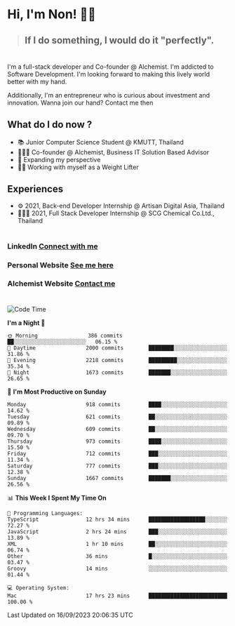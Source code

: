 # Hi, I'm Non! 🖐🏻

> ## If I do something, I would do it "perfectly".

#

I'm a full-stack developer and Co-founder @ Alchemist. I'm addicted to Software Development. I'm looking forward to making this lively world better with my hand.

Additionally, I'm an entrepreneur who is curious about investment and innovation. Wanna join our hand? Contact me then

## What do I do now ?

- 📚 Junior Computer Science Student @ KMUTT, Thailand
- 🧑🏻‍💻 Co-founder @ Alchemist, Business IT Solution Based Advisor
- 🌈 Expanding my perspective
- 🏋🏻 Working with myself as a Weight Lifter

## Experiences

- ⚙️ 2021, Back-end Developer Internship @ Artisan Digital Asia, Thailand
- 🧑🏻‍💻 2021, Full Stack Developer Internship @ SCG Chemical Co.Ltd., Thailand

#

### LinkedIn [Connect with me](https://www.linkedin.com/in/non-nontra/)

### Personal Website [See me here](https://nonnontra.com/)

### Alchemist Website [Contact me](https://alchemist-softwarehouse.co/)

#

<!--START_SECTION:waka-->
![Code Time](http://img.shields.io/badge/Code%20Time-3%2C077%20hrs%2022%20mins-blue)

**I'm a Night 🦉** 

```text
🌞 Morning                386 commits         ██░░░░░░░░░░░░░░░░░░░░░░░   06.15 % 
🌆 Daytime                2000 commits        ████████░░░░░░░░░░░░░░░░░   31.86 % 
🌃 Evening                2218 commits        █████████░░░░░░░░░░░░░░░░   35.34 % 
🌙 Night                  1673 commits        ███████░░░░░░░░░░░░░░░░░░   26.65 % 
```
📅 **I'm Most Productive on Sunday** 

```text
Monday                   918 commits         ████░░░░░░░░░░░░░░░░░░░░░   14.62 % 
Tuesday                  621 commits         ██░░░░░░░░░░░░░░░░░░░░░░░   09.89 % 
Wednesday                609 commits         ██░░░░░░░░░░░░░░░░░░░░░░░   09.70 % 
Thursday                 973 commits         ████░░░░░░░░░░░░░░░░░░░░░   15.50 % 
Friday                   712 commits         ███░░░░░░░░░░░░░░░░░░░░░░   11.34 % 
Saturday                 777 commits         ███░░░░░░░░░░░░░░░░░░░░░░   12.38 % 
Sunday                   1667 commits        ███████░░░░░░░░░░░░░░░░░░   26.56 % 
```


📊 **This Week I Spent My Time On** 

```text
💬 Programming Languages: 
TypeScript               12 hrs 34 mins      ██████████████████░░░░░░░   72.27 % 
JavaScript               2 hrs 24 mins       ███░░░░░░░░░░░░░░░░░░░░░░   13.89 % 
XML                      1 hr 10 mins        ██░░░░░░░░░░░░░░░░░░░░░░░   06.74 % 
Other                    36 mins             █░░░░░░░░░░░░░░░░░░░░░░░░   03.47 % 
Groovy                   14 mins             ░░░░░░░░░░░░░░░░░░░░░░░░░   01.44 % 

💻 Operating System: 
Mac                      17 hrs 23 mins      █████████████████████████   100.00 % 
```


 Last Updated on 16/09/2023 20:06:35 UTC
<!--END_SECTION:waka-->
